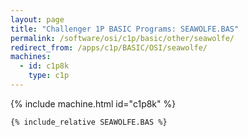 ```yaml
---
layout: page
title: "Challenger 1P BASIC Programs: SEAWOLFE.BAS"
permalink: /software/osi/c1p/basic/other/seawolfe/
redirect_from: /apps/c1p/BASIC/OSI/seawolfe/
machines:
  - id: c1p8k
    type: c1p
---
```


{% include machine.html id="c1p8k" %}

```vb
{% include_relative SEAWOLFE.BAS %}
```
